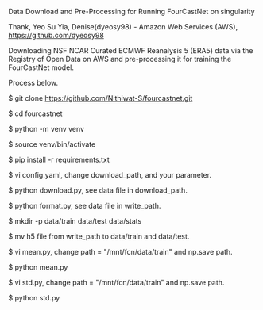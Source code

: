 Data Download and Pre-Processing for Running FourCastNet on singularity

Thank, Yeo Su Yia, Denise(dyeosy98) - Amazon Web Services (AWS), https://github.com/dyeosy98

Downloading NSF NCAR Curated ECMWF Reanalysis 5 (ERA5) data via the Registry of Open Data on AWS and pre-processing it for training the FourCastNet model.

Process below.

$ git clone https://github.com/Nithiwat-S/fourcastnet.git

$ cd fourcastnet

$ python -m venv venv

$ source venv/bin/activate

$ pip install -r requirements.txt

$ vi config.yaml, change download_path, and your parameter.

$ python download.py, see data file in download_path.

$ python format.py, see data file in write_path.

$ mkdir -p data/train data/test data/stats

$ mv h5 file from write_path to data/train and data/test.

$ vi mean.py, change path = "/mnt/fcn/data/train" and np.save path.

$ python mean.py

$ vi std.py, change path = "/mnt/fcn/data/train" and np.save path.

$ python std.py


